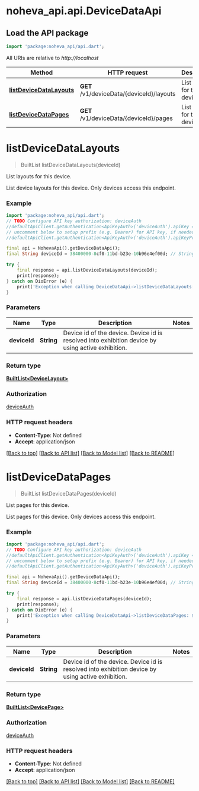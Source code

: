 # noheva_api.api.DeviceDataApi

## Load the API package
```dart
import 'package:noheva_api/api.dart';
```

All URIs are relative to *http://localhost*

Method | HTTP request | Description
------------- | ------------- | -------------
[**listDeviceDataLayouts**](DeviceDataApi.md#listdevicedatalayouts) | **GET** /v1/deviceData/{deviceId}/layouts | List layouts for this device.
[**listDeviceDataPages**](DeviceDataApi.md#listdevicedatapages) | **GET** /v1/deviceData/{deviceId}/pages | List pages for this device.


# **listDeviceDataLayouts**
> BuiltList<DeviceLayout> listDeviceDataLayouts(deviceId)

List layouts for this device.

List device layouts for this device. Only devices access this endpoint.

### Example
```dart
import 'package:noheva_api/api.dart';
// TODO Configure API key authorization: deviceAuth
//defaultApiClient.getAuthentication<ApiKeyAuth>('deviceAuth').apiKey = 'YOUR_API_KEY';
// uncomment below to setup prefix (e.g. Bearer) for API key, if needed
//defaultApiClient.getAuthentication<ApiKeyAuth>('deviceAuth').apiKeyPrefix = 'Bearer';

final api = NohevaApi().getDeviceDataApi();
final String deviceId = 38400000-8cf0-11bd-b23e-10b96e4ef00d; // String | Device id of the device. Device id is resolved into exhibition device by using active exhibition.

try {
    final response = api.listDeviceDataLayouts(deviceId);
    print(response);
} catch on DioError (e) {
    print('Exception when calling DeviceDataApi->listDeviceDataLayouts: $e\n');
}
```

### Parameters

Name | Type | Description  | Notes
------------- | ------------- | ------------- | -------------
 **deviceId** | **String**| Device id of the device. Device id is resolved into exhibition device by using active exhibition. | 

### Return type

[**BuiltList&lt;DeviceLayout&gt;**](DeviceLayout.md)

### Authorization

[deviceAuth](../README.md#deviceAuth)

### HTTP request headers

 - **Content-Type**: Not defined
 - **Accept**: application/json

[[Back to top]](#) [[Back to API list]](../README.md#documentation-for-api-endpoints) [[Back to Model list]](../README.md#documentation-for-models) [[Back to README]](../README.md)

# **listDeviceDataPages**
> BuiltList<DevicePage> listDeviceDataPages(deviceId)

List pages for this device.

List pages for this device. Only devices access this endpoint.

### Example
```dart
import 'package:noheva_api/api.dart';
// TODO Configure API key authorization: deviceAuth
//defaultApiClient.getAuthentication<ApiKeyAuth>('deviceAuth').apiKey = 'YOUR_API_KEY';
// uncomment below to setup prefix (e.g. Bearer) for API key, if needed
//defaultApiClient.getAuthentication<ApiKeyAuth>('deviceAuth').apiKeyPrefix = 'Bearer';

final api = NohevaApi().getDeviceDataApi();
final String deviceId = 38400000-8cf0-11bd-b23e-10b96e4ef00d; // String | Device id of the device. Device id is resolved into exhibition device by using active exhibition.

try {
    final response = api.listDeviceDataPages(deviceId);
    print(response);
} catch on DioError (e) {
    print('Exception when calling DeviceDataApi->listDeviceDataPages: $e\n');
}
```

### Parameters

Name | Type | Description  | Notes
------------- | ------------- | ------------- | -------------
 **deviceId** | **String**| Device id of the device. Device id is resolved into exhibition device by using active exhibition. | 

### Return type

[**BuiltList&lt;DevicePage&gt;**](DevicePage.md)

### Authorization

[deviceAuth](../README.md#deviceAuth)

### HTTP request headers

 - **Content-Type**: Not defined
 - **Accept**: application/json

[[Back to top]](#) [[Back to API list]](../README.md#documentation-for-api-endpoints) [[Back to Model list]](../README.md#documentation-for-models) [[Back to README]](../README.md)

